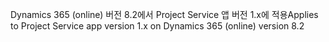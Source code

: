 <span data-ttu-id="99d62-101">Dynamics 365 (online) 버전 8.2에서 Project Service 앱 버전 1.x에 적용</span><span class="sxs-lookup"><span data-stu-id="99d62-101">Applies to Project Service app version 1.x on Dynamics 365 (online) version 8.2</span></span>


